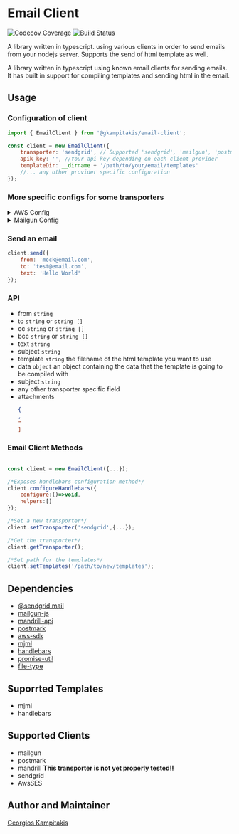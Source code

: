 # Email Client

[![Codecov Coverage](https://img.shields.io/codecov/c/github/gkampitakis/email-client)](https://codecov.io/gh/gkampitakis/email-client) [![Build Status](https://travis-ci.org/gkampitakis/email-client.svg?branch=master)](https://travis-ci.org/gkampitakis/email-client)

A library written in typescript. using various clients in order to send emails from your nodejs server. Supports the send of html template as well.

A library written in typescript using known email clients for sending emails. It has built in support for compiling templates and sending html in the email.

## Usage

### Configuration of client

```javascript
import { EmailClient } from '@gkampitakis/email-client';

const client = new EmailClient({
	transporter: 'sendgrid', // Supported 'sendgrid', 'mailgun', 'postmark', 'mandrill' ,'aws'
	apik_key: '', //Your api key depending on each client provider
	templateDir: __dirname + '/path/to/your/email/templates'
	//... any other provider specific configuration
});
```

### More specific configs for some transporters

<details><summary> AWS Config</summary>
<p>

```json
{
	"api_key":<apiKey>,
	"secret":<secret>,
	"region:"<region>
}
```

</p>
</details>

<details><summary> Mailgun Config</summary>
<p>

```json
{
	"api_key":<apiKey>,
	"domain":<domain>
}
```

</p>
</details>

### Send an email

```javascript
client.send({
	from: 'mock@email.com',
	to: 'test@email.com',
	text: 'Hello World'
});
```

### API

-   from `string`
-   to `string` or `string []`
-   cc `string` or `string []`
-   bcc `string` or `string []`
-   text `string`
-   subject `string`
-   template `string` the filename of the html template you want to use
-   data `object` an object containing the data that the template is going to be compiled with
-   subject `string`
-   any other transporter specific field
-   attachments
    ```json
    {
    ,
    "
    ]
    ```

### Email Client Methods

```javascript

const client = new EmailClient({...});

/*Exposes handlebars configuration method*/
client.configureHandlebars({
	configure:()=>void,
	helpers:[]
});

/*Set a new transporter*/
client.setTransporter('sendgrid',{...});

/*Get the transporter*/
client.getTransporter();

/*Set path for the templates*/
client.setTemplates('/path/to/new/templates');

```

## Dependencies

-   [@sendgrid.mail](https://www.npmjs.com/package/@sendgrid/mail)
-   [mailgun-js](https://www.npmjs.com/package/mailgun-js)
-   [mandrill-api](https://www.npmjs.com/package/mandrill-api)
-   [postmark](https://www.npmjs.com/package/postmark)
-   [aws-sdk](https://www.npmjs.com/package/aws-sdk)
-   [mjml](https://www.npmjs.com/package/mjml)
-   [handlebars](https://www.npmjs.com/package/handlebars)
-   [promise-util](https://www.npmjs.com/package/@gkampitakis/promise-util)
-   [file-type](https://www.npmjs.com/package/file-type)

## Suporrted Templates

-   mjml
-   handlebars

## Supported Clients

-   mailgun
-   postmark
-   mandrill **This transporter is not yet properly tested!!**
-   sendgrid
-   AwsSES

## Author and Maintainer

[Georgios Kampitakis](https://github.com/gkampitakis)
